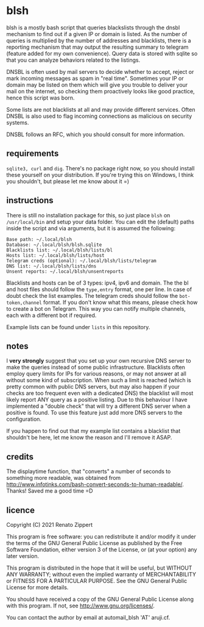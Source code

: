# blsh

blsh is a mostly bash script that queries blackslists through the dnsbl mechanism to find out if a given IP or domain is listed. As the number of queries is multiplied by the number of addresses and blacklists, there is a reporting mechanism that may output the resulting summary to telegram (feature added for my own convenience).
Query data is stored with sqlite so that you can analyze behaviors related to the listings.

DNSBL is often used by mail servers to decide whether to accept, reject or mark incoming messages as spam in "real time". Sometimes your IP or domain may be listed on them which will give you trouble to deliver your mail on the internet, so checking them proactively looks like good practice, hence this script was born.

Some lists are not blacklists at all and may provide different services. Often DNSBL is also used to flag incoming connections as malicious on security systems.

DNSBL follows an RFC, which you should consult for more information.

## requirements

`sqlite3, curl` and `dig`. There's no package right now, so you should install these yourself on your distribution. If you're trying this on Windows, I think you shouldn't, but please let me know about it =)

## instructions

There is still no installation package for this, so just place `blsh` on `/usr/local/bin` and setup your data folder. You can edit the (default) paths inside the script and via arguments, but it is assumed the following:

```
Base path: ~/.local/blsh
Database: ~/.local/blsh/blsh.sqlite
Blacklists list: ~/.local/blsh/lists/bl
Hosts list: ~/.local/blsh/lists/host
Telegram creds (optional): ~/.local/blsh/lists/telegram
DNS list: ~/.local/blsh/lists/dns
Unsent reports: ~/.local/blsh/unsentreports
```

Blacklists and hosts can be of 3 types: ipv4, ipv6 and domain.
The the bl and host files should follow the `type,entry` format, one per line. In case of doubt check the list examples.
The telegram creds should follow the `bot-token,channel` format. If you don't know what this means, please check how to create a bot on Telegram. This way you can notify multiple channels, each with a different bot if required.

Example lists can be found under `lists` in this repository.

## notes

I **very strongly** suggest that you set up your own recursive DNS server to make the queries instead of some public infrastructure. Blacklists often employ query limits for IPs for various reasons, or may not answer at all without some kind of subscription. When such a limit is reached (which is pretty common with public DNS servers, but may also happen if your checks are too frequent even with a dedicated DNS) the blacklist will most likely report ANY query as a positive listing. Due to this behaviour I have implemented a "double check" that will try a different DNS server when a positive is found. To use this feature just add more DNS servers to the configuration.

If you happen to find out that my example list contains a blacklist that shouldn't be here, let me know the reason and I'll remove it ASAP.

## credits

The displaytime function, that "converts" a number of seconds to something more readable, was obtained from http://www.infotinks.com/bash-convert-seconds-to-human-readable/. Thanks! Saved me a good time =D

## licence

Copyright (C) 2021 Renato Zippert

This program is free software: you can redistribute it and/or modify it under the terms of the GNU General Public License as published by the Free Software Foundation, either version 3 of the License, or (at your option) any later version.

This program is distributed in the hope that it will be useful, but WITHOUT ANY WARRANTY; without even the implied warranty of MERCHANTABILITY or FITNESS FOR A PARTICULAR PURPOSE. See the GNU General Public License for more details.

You should have received a copy of the GNU General Public License along with this program. If not, see <http://www.gnu.org/licenses/>.

You can contact the author by email at automail_blsh 'AT' aruji.cf.
